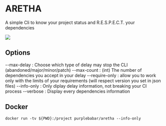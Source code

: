 # ARETHA

A simple Cli to know your project status and R.E.S.P.E.C.T. your dependencies


![](https://raw.githubusercontent.com/PurpleBabar/aretha/master/assets/aretha.png)
## Options

--max-delay :     Choose which type of delay may stop the CLI (abandoned/major/minor/patch)
--max-count :     (int) The number of dependencies you accept in your delay
--require-only :  allow you to work only with the limits of your requirements (will respect version you set in json files)
--info-only :     Only diplay delay information, not breaking your CI process
--verbose   :     Display every dependencies information


## Docker

```docker run -tv ${PWD}:/project purplebabar/aretha --info-only```
